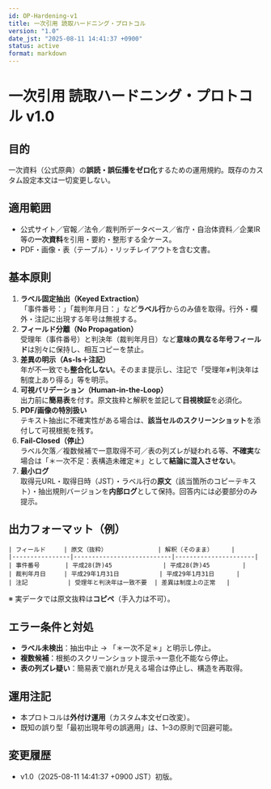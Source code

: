 ```yaml
---
id: OP-Hardening-v1
title: 一次引用 読取ハードニング・プロトコル
version: "1.0"
date_jst: "2025-08-11 14:41:37 +0900"
status: active
format: markdown
---
```


# 一次引用 読取ハードニング・プロトコル v1.0

## 目的
一次資料（公式原典）の**誤読・誤伝播をゼロ化**するための運用規約。既存のカスタム設定本文は一切変更しない。

## 適用範囲
- 公式サイト／官報／法令／裁判所データベース／省庁・自治体資料／企業IR等の**一次資料**を引用・要約・整形する全ケース。
- PDF・画像・表（テーブル）・リッチレイアウトを含む文書。

## 基本原則
1. **ラベル固定抽出（Keyed Extraction）**  
   「事件番号：」「裁判年月日：」など**ラベル行**からのみ値を取得。行外・欄外・注記に出現する年号は無視する。
2. **フィールド分離（No Propagation）**  
   受理年（事件番号）と判決年（裁判年月日）など**意味の異なる年号フィールド**は別々に保持し、相互コピーを禁止。
3. **差異の明示（As-Is＋注記）**  
   年が不一致でも**整合化しない**。そのまま提示し、注記で「受理年≠判決年は制度上あり得る」等を明示。
4. **可視バリデーション（Human-in-the-Loop）**  
   出力前に**簡易表**を付す。原文抜粋と解釈を並記して**目視検証**を必須化。
5. **PDF/画像の特別扱い**  
   テキスト抽出に不確実性がある場合は、**該当セルのスクリーンショット**を添付して可視根拠を残す。
6. **Fail-Closed（停止）**  
   ラベル欠落／複数候補で一意取得不可／表の列ズレが疑われる等、**不確実**な場合は「＊一次不足：表構造未確定＊」として**結論に混入させない**。
7. **最小ログ**  
   取得元URL・取得日時（JST）・ラベル行の**原文**（該当箇所のコピーテキスト）・抽出規則バージョンを**内部ログ**として保持。回答内には必要部分のみ提示。

## 出力フォーマット（例）
```
| フィールド     | 原文（抜粋）              | 解釈（そのまま）     |
|----------------|---------------------------|----------------------|
| 事件番号       | 平成28(許)45              | 平成28(許)45         |
| 裁判年月日     | 平成29年1月31日           | 平成29年1月31日      |
| 注記           | 受理年と判決年は一致不要  | 差異は制度上の正常   |
```
※ 実データでは原文抜粋は**コピペ**（手入力は不可）。

## エラー条件と対処
- **ラベル未検出**：抽出中止 → 「＊一次不足＊」と明示し停止。
- **複数候補**：根拠のスクリーンショット提示→一意化不能なら停止。
- **表の列ズレ疑い**：簡易表で崩れが見える場合は停止し、構造を再取得。

## 運用注記
- 本プロトコルは**外付け運用**（カスタム本文ゼロ改変）。
- 既知の誤り型「最初出現年号の誤適用」は、1–3の原則で回避可能。

## 変更履歴
- v1.0（2025-08-11 14:41:37 +0900 JST）初版。
